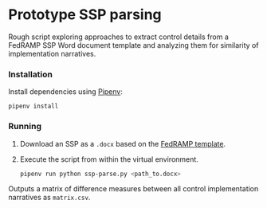 # Prototype SSP parsing

Rough script exploring approaches to extract control details from a FedRAMP SSP Word document template and analyzing them for similarity of implementation narratives.

### Installation

Install dependencies using [Pipenv](https://docs.pipenv.org/en/latest/):

```
pipenv install
```

### Running

1. Download an SSP as a `.docx` based on the [FedRAMP template](https://www.fedramp.gov/templates/).
1. Execute the script from within the virtual environment.

   ```sh
   pipenv run python ssp-parse.py <path_to.docx>
   ```

Outputs a matrix of difference measures between all control implementation narratives as `matrix.csv`.
